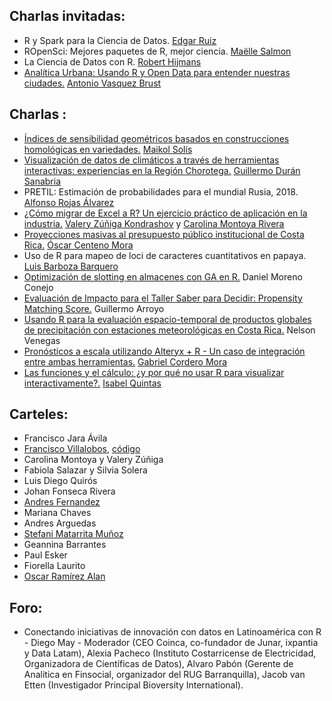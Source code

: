 ## Charlas invitadas:

* R y Spark para la Ciencia de Datos.	[Edgar Ruiz](https://twitter.com/theotheredgar)
* ROpenSci: Mejores paquetes de R, mejor ciencia.	[Maëlle Salmon](https://twitter.com/ma_salmon)
* La Ciencia de Datos con R.	[Robert Hijmans](https://rspatial.org/)
* [Analítica Urbana: Usando R y Open Data para entender nuestras ciudades.](https://conectar19.netlify.com/#1)	[Antonio Vasquez Brust](https://twitter.com/vazquezbrust)

## Charlas : 

* [Índices de sensibilidad geométricos basados en construcciones homológicas en variedades.](https://github.com/ConectaR2019/Presentaciones/blob/master/PRES02_MSolis.pdf) [Maikol Solís](https://twitter.com/maikol_solis)
* [Visualización de datos de climáticos a través de herramientas interactivas: experiencias en la Región Chorotega.](https://github.com/ConectaR2019/Presentaciones/blob/master/PRES03_GDuran.pdf) [Guillermo Durán Sanabria](https://twitter.com/gds506)
* PRETIL: Estimación de probabilidades para el mundial Rusia, 2018. [Alfonso Rojas Álvarez](https://twitter.com/alf10087)
* [¿Cómo migrar de Excel a R? Un ejercicio práctico de aplicación en la industria.](https://github.com/ConectaR2019/Presentaciones/blob/master/PRES05_VZuniga.pdf) [Valery Zúñiga Kondrashov](https://twitter.com/telaroz) y [Carolina Montoya Rivera](https://twitter.com/serilone)
* [Proyecciones masivas al presupuesto público institucional de Costa Rica.](https://github.com/ConectaR2019/Presentaciones/blob/master/PRES06_OCenteno.pdf) [Óscar Centeno Mora](https://www.linkedin.com/in/oscar-centeno-mora-0a17a35b/)
* Uso de R para mapeo de loci de caracteres cuantitativos en papaya. [Luis Barboza Barquero](http://www.agronomia.ucr.ac.cr/sitio/index.php?option=com_content&view=article&id=122:barboza-barquero-luis&catid=12&Itemid=106)
* [Optimización de slotting en almacenes con GA en R.](https://github.com/ConectaR2019/Presentaciones/blob/master/PRES08_DMoreno.pdf) Daniel Moreno Conejo
* [Evaluación de Impacto para el Taller Saber para Decidir: Propensity Matching Score.](https://github.com/ConectaR2019/Presentaciones/blob/master/PRES10_GArroyo.pdf) Guillermo Arroyo
* [Usando R para la evaluación espacio-temporal de productos globales de precipitación con estaciones meteorológicas en Costa Rica.](https://github.com/ConectaR2019/Presentaciones/blob/master/PRES12_NVenegas.pdf) Nelson Venegas
* [Pronósticos a escala utilizando Alteryx + R - Un caso de integración entre ambas herramientas.](https://github.com/ConectaR2019/Presentaciones/blob/master/PRES13_GCordero.pdf) [Gabriel Cordero Mora](https://twitter.com/DantaAnalytics)
* [Las funciones y el cálculo: ¿y por qué no usar R para visualizar interactivamente?.](https://github.com/ConectaR2019/Presentaciones/blob/master/PRES14_IQuintas.pdf) [Isabel Quintas](https://www.linkedin.com/in/isabel-quintas-1815a328/)

## Carteles:

* Francisco Jara Ávila
* [Francisco Villalobos](https://github.com/ConectaR2019/Presentaciones/blob/master/Villalobos.pdf), [código](http://rpubs.com/Francisco-VillalobosMadrigal/462169)
* Carolina Montoya y Valery Zúñiga
* Fabiola Salazar y Silvia Solera
* Luis Diego Quirós 
* Johan Fonseca Rivera 
* [Andres Fernandez](https://github.com/ConectaR2019/Presentaciones/blob/master/afernandez.pdf)
* Mariana Chaves 
* Andres Arguedas 
* [Stefani Matarrita Muñoz](https://zenodo.org/record/2567521)
* Geannina Barrantes 
* Paul Esker 
* Fiorella Laurito 
* [Oscar Ramírez Alan](https://zenodo.org/record/2566480#.XGc0yM9Kiu6)


## Foro:

* Conectando iniciativas de innovación con datos en Latinoamérica con R - Diego May - Moderador (CEO Coinca, co-fundador de Junar, ixpantia y Data Latam), Alexia Pacheco (Instituto Costarricense de Electricidad, Organizadora de Científicas de Datos), Alvaro Pabón (Gerente de Analitica en Finsocial, organizador del RUG Barranquilla), Jacob van Etten (Investigador Principal Bioversity International).
